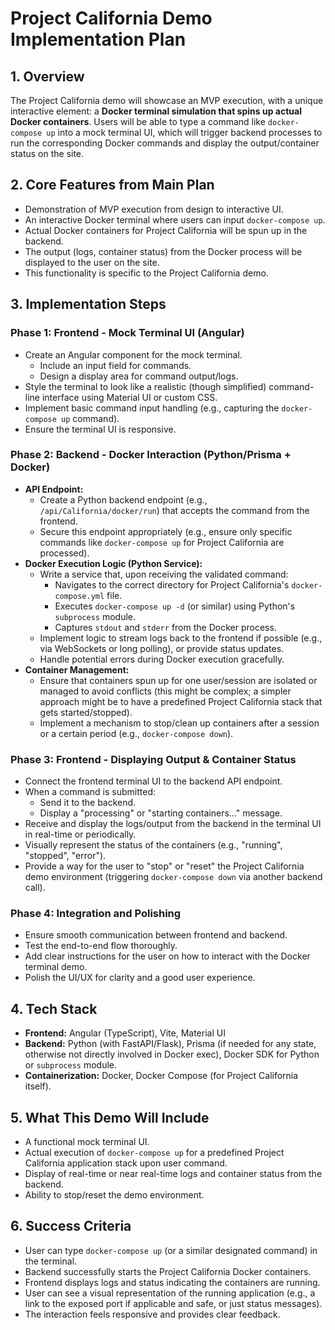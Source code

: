 # Project California Demo Implementation Plan

## 1. Overview

The Project California demo will showcase an MVP execution, with a unique interactive element: a **Docker terminal simulation that spins up actual Docker containers**. Users will be able to type a command like `docker-compose up` into a mock terminal UI, which will trigger backend processes to run the corresponding Docker commands and display the output/container status on the site.

## 2. Core Features from Main Plan

- Demonstration of MVP execution from design to interactive UI.
- An interactive Docker terminal where users can input `docker-compose up`.
- Actual Docker containers for Project California will be spun up in the backend.
- The output (logs, container status) from the Docker process will be displayed to the user on the site.
- This functionality is specific to the Project California demo.

## 3. Implementation Steps

### Phase 1: Frontend - Mock Terminal UI (Angular)

- Create an Angular component for the mock terminal.
  - Include an input field for commands.
  - Design a display area for command output/logs.
- Style the terminal to look like a realistic (though simplified) command-line interface using Material UI or custom CSS.
- Implement basic command input handling (e.g., capturing the `docker-compose up` command).
- Ensure the terminal UI is responsive.

### Phase 2: Backend - Docker Interaction (Python/Prisma + Docker)

- **API Endpoint:**
  - Create a Python backend endpoint (e.g., `/api/California/docker/run`) that accepts the command from the frontend.
  - Secure this endpoint appropriately (e.g., ensure only specific commands like `docker-compose up` for Project California are processed).
- **Docker Execution Logic (Python Service):**
  - Write a service that, upon receiving the validated command:
    - Navigates to the correct directory for Project California's `docker-compose.yml` file.
    - Executes `docker-compose up -d` (or similar) using Python's `subprocess` module.
    - Captures `stdout` and `stderr` from the Docker process.
  - Implement logic to stream logs back to the frontend if possible (e.g., via WebSockets or long polling), or provide status updates.
  - Handle potential errors during Docker execution gracefully.
- **Container Management:**
  - Ensure that containers spun up for one user/session are isolated or managed to avoid conflicts (this might be complex; a simpler approach might be to have a predefined Project California stack that gets started/stopped).
  - Implement a mechanism to stop/clean up containers after a session or a certain period (e.g., `docker-compose down`).

### Phase 3: Frontend - Displaying Output & Container Status

- Connect the frontend terminal UI to the backend API endpoint.
- When a command is submitted:
  - Send it to the backend.
  - Display a "processing" or "starting containers..." message.
- Receive and display the logs/output from the backend in the terminal UI in real-time or periodically.
- Visually represent the status of the containers (e.g., "running", "stopped", "error").
- Provide a way for the user to "stop" or "reset" the Project California demo environment (triggering `docker-compose down` via another backend call).

### Phase 4: Integration and Polishing

- Ensure smooth communication between frontend and backend.
- Test the end-to-end flow thoroughly.
- Add clear instructions for the user on how to interact with the Docker terminal demo.
- Polish the UI/UX for clarity and a good user experience.

## 4. Tech Stack

- **Frontend:** Angular (TypeScript), Vite, Material UI
- **Backend:** Python (with FastAPI/Flask), Prisma (if needed for any state, otherwise not directly involved in Docker exec), Docker SDK for Python or `subprocess` module.
- **Containerization:** Docker, Docker Compose (for Project California itself).

## 5. What This Demo Will Include

- A functional mock terminal UI.
- Actual execution of `docker-compose up` for a predefined Project California application stack upon user command.
- Display of real-time or near real-time logs and container status from the backend.
- Ability to stop/reset the demo environment.

## 6. Success Criteria

- User can type `docker-compose up` (or a similar designated command) in the terminal.
- Backend successfully starts the Project California Docker containers.
- Frontend displays logs and status indicating the containers are running.
- User can see a visual representation of the running application (e.g., a link to the exposed port if applicable and safe, or just status messages).
- The interaction feels responsive and provides clear feedback.
